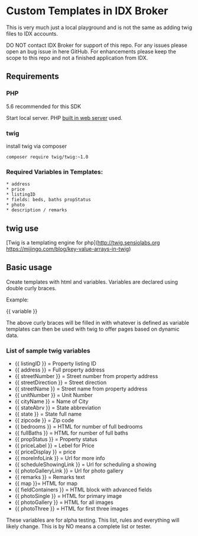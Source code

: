 # Custom Templates in IDX Broker

This is very much just a local playground and is not the same as adding twig files to IDX accounts.

DO NOT contact IDX Broker for support of this repo.
For any issues please open an bug issue in here GitHub.
For enhancements please keep the scope to this repo and not a finished application from IDX.

## Requirements

### PHP
5.6 recommended for this SDK

Start local server. PHP [built in web server](http://php.net/manual/en/features.commandline.webserver.php) used.

### twig

install twig via composer

`composer require twig/twig:~1.0`

### Required Variables in Templates:
    * address
    * price
    * listingID
    * fields: beds, baths propStatus
    * photo
    * description / remarks

## twig use

[Twig is a templating engine for php](http://twig.sensiolabs.org https://mijingo.com/blog/key-value-arrays-in-twig)

## Basic usage

Create templates with html and variables. Variables are declared using double curly braces.

Example:

{{ variable }}

The above curly braces will be filled in with whatever is defined as variable
templates can then be used with twig to offer pages based on dynamic data.

### List of sample twig variables

* {{ listingID }} = Property listing ID
* {{ address }} = Full property address
* {{ streetNumber }} = Street number from property address
* {{ streetDirection }} = Street direction
* {{ streetName }} = Street name from property address
* {{ unitNumber }} = Unit Number
* {{ cityName }} = Name of City
* {{ stateAbrv }} = State abbreviation
* {{ state }} = State full name
* {{ zipcode }} = Zip code
* {{ bedrooms }} = HTML for number of full bedrooms
* {{ fullBaths }} = HTML for number of full baths
* {{ propStatus }} = Property status
* {{ priceLabel }} = Lebel for Price
* {{ priceDisplay }} = price
* {{ moreInfoLink }} = Url for more info
* {{ scheduleShowingLink }} = Url for scheduling a showing
* {{ photoGalleryLink }} = Url for photo gallery
* {{ remarks }} = Remarks text
* {{ map }}= HTML for map
* {{ fieldContainers }} = HTML block with advanced fields
* {{ photoSingle }} = HTML for primary image
* {{ photoGallery }} = HTML for all images
* {{ photoThree }} = HTML for first three images

These variables are for alpha testing. This list, rules and everything will likely change. This is by NO means a complete list or tester.
